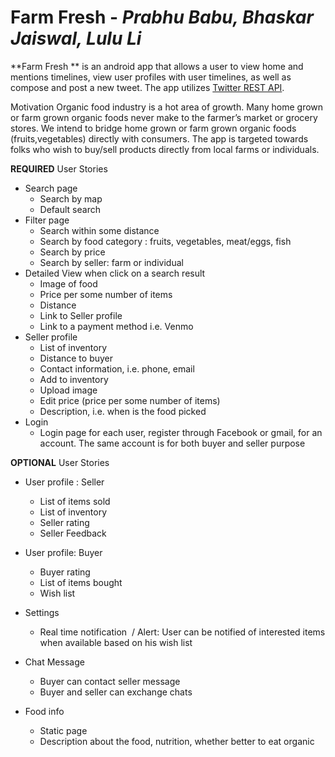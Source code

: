 # Farm Fresh - *Prabhu Babu, Bhaskar Jaiswal, Lulu Li*

**Farm Fresh ** is an android app that allows a user to view home and mentions timelines, view user profiles with user timelines, as well as compose and post a new tweet. The app utilizes [Twitter REST API](https://dev.twitter.com/rest/public).

Motivation
Organic food industry is a hot area of growth. Many home grown or farm grown organic foods never make to the farmer’s market or grocery stores. We intend to bridge home grown or farm grown organic foods (fruits,vegetables) directly with consumers. The app is targeted towards folks who wish to buy/sell products directly from local farms or individuals. 

**REQUIRED** User Stories

* Search page
    * Search by map 
    * Default search  
* Filter page
    * Search within some distance
    * Search by food category : fruits, vegetables, meat/eggs, fish 
    * Search by price
    * Search by seller: farm or individual  
* Detailed View when click on a search result 
    *   Image of food
    *   Price per some number of items
    *   Distance
    *   Link to Seller profile 
    *   Link to a payment method i.e. Venmo 
* Seller profile 
    *   List of inventory
    *   Distance to buyer
    *   Contact information, i.e. phone, email  
    *   Add to inventory
    *   Upload image
    *   Edit price (price per some number of items)
    *   Description, i.e. when is the food picked 
* Login
    *   Login page for each user, register through Facebook or gmail, for an account. The same account is for both buyer and seller purpose 

**OPTIONAL** User Stories
* User profile : Seller
    *   List of items sold
    *   List of inventory
    *   Seller rating 
    *   Seller Feedback 

* User profile: Buyer
    *   Buyer rating
    *   List of items bought
    *   Wish list 
* Settings
    *   Real time notification  / Alert: User can be notified of interested items when available based on his wish list  
* Chat Message 
    *   Buyer can contact seller message
    *   Buyer and seller can exchange chats 
* Food info 
    *   Static page 
    *   Description about the food, nutrition, whether better to eat organic 